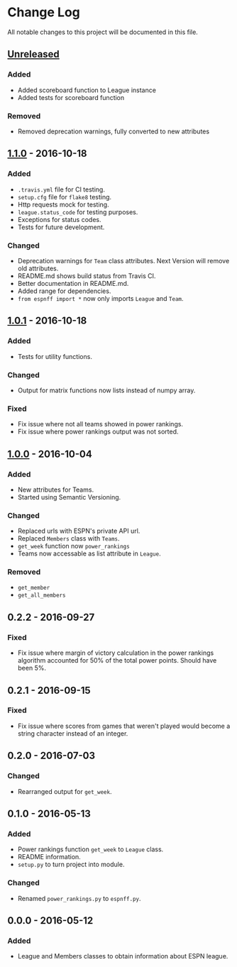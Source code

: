 # Change Log
All notable changes to this project will be documented in this file.

## [Unreleased]
### Added
- Added scoreboard function to League instance
- Added tests for scoreboard function

### Removed
- Removed deprecation warnings, fully converted to new attributes


## [1.1.0] - 2016-10-18
### Added
- `.travis.yml` file for CI testing.
- `setup.cfg` file for `flake8` testing.
- Http requests mock for testing.
- `league.status_code` for testing purposes.
- Exceptions for status codes.
- Tests for future development.

### Changed
- Deprecation warnings for `Team` class attributes. Next Version
will remove old attributes.
- README.md shows build status from Travis CI.
- Better documentation in README.md.
- Added range for dependencies.
- `from espnff import *` now only imports `League` and `Team`.


## [1.0.1] - 2016-10-18
### Added
- Tests for utility functions.

### Changed
- Output for matrix functions now lists instead of numpy array.

### Fixed
- Fix issue where not all teams showed in power rankings.
- Fix issue where power rankings output was not sorted.

## [1.0.0] - 2016-10-04
### Added
- New attributes for Teams.
- Started using Semantic Versioning.

### Changed
- Replaced urls with ESPN's private API url.
- Replaced `Members` class with `Teams`.
- `get_week` function now `power_rankings`
- Teams now accessable as list attribute in `League`.

### Removed
- `get_member`
- `get_all_members`

## 0.2.2 - 2016-09-27
### Fixed
- Fix issue where margin of victory calculation in the power rankings
algorithm accounted for 50% of the total power points. Should have been 5%.

## 0.2.1 - 2016-09-15
### Fixed
- Fix issue where scores from games that weren't played would become
a string character instead of an integer.

## 0.2.0 - 2016-07-03
### Changed
- Rearranged output for `get_week`.

## 0.1.0 - 2016-05-13
### Added
- Power rankings function `get_week` to `League` class.
- README information.
- `setup.py` to turn project into module.

### Changed
- Renamed `power_rankings.py` to `espnff.py`.

## 0.0.0 - 2016-05-12
### Added
- League and Members classes to obtain information about ESPN league.


[Unreleased]: https://github.com/rbarton65/espnff/compare/v1.1.0...HEAD
[1.1.0]: https://github.com/rbarton65/espnff/compare/v1.0.1...v1.1.0
[1.0.1]: https://github.com/rbarton65/espnff/compare/v1.0.0...v1.0.1
[1.0.0]: https://github.com/rbarton65/espnff/releases/tag/v1.0.0
